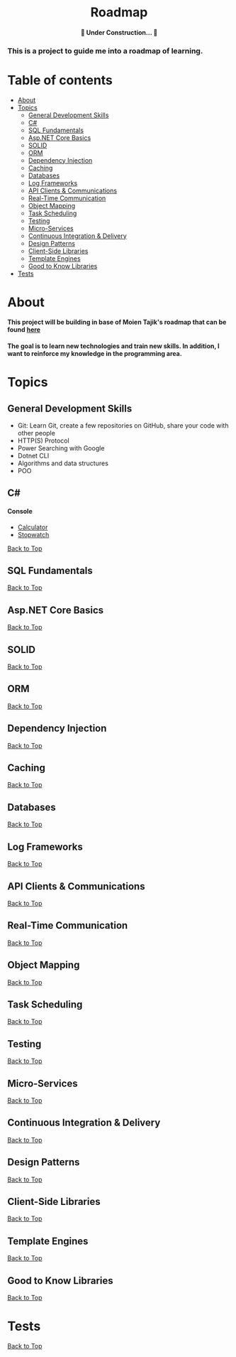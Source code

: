 <h1 align="center">Roadmap</h1>

<h4 align="center"> 
	🚧  Under Construction...  🚧
</h4>

<p><h3>This is a project to guide me into a roadmap of learning.</h3></p>

Table of contents
=================
<!--ts-->
   * [About](#about)
   * [Topics](#topics)
      * [General Development Skills](#general-development-skills)
      * [C#](#c)
      * [SQL Fundamentals](#sql-fundamentals)
      * [Asp.NET Core Basics](#aspnet-core-basics)
      * [SOLID](#solid)
      * [ORM](#orm)
      * [Dependency Injection](#dependency-injection)
      * [Caching](#caching)
      * [Databases](#databases)
      * [Log Frameworks](#log-frameworks)
      * [API Clients & Communications](#api-clients--communications)
      * [Real-Time Communication](#real-time-communication)
      * [Object Mapping](#object-mapping)
      * [Task Scheduling](#task-scheduling)
      * [Testing](#testing)
      * [Micro-Services](#micro-services)
      * [Continuous Integration & Delivery](#continuous-integration--delivery)
      * [Design Patterns](#design-patterns)
      * [Client-Side Libraries](#client-side-libraries)
      * [Template Engines](#template-engines)
      * [Good to Know Libraries](#good-to-know-libraries)
   * [Tests](#tests)
<!--te-->

About
=====
  <p>
    <h4>This project will be building in base of Moien Tajik's roadmap that can be found <a href="https://github.com/MoienTajik/AspNetCore-Developer-Roadmap"  target="_blank">here</a></h4>
    <h4>The goal is to learn new technologies and train new skills. In addition, I want to reinforce my knowledge in the programming area. </h4>
 </p>
 
 Topics
 ======
 General Development Skills
 --
  - Git: Learn Git, create a few repositories on GitHub, share your code with other people
  - HTTP(S) Protocol
  - Power Searching with Google
  - Dotnet CLI
  - Algorithms and data structures
  - POO
  
 C#
 --
 #### Console
 - [Calculator](https://github.com/victor-vdo/calculator)
 - [Stopwatch](https://github.com/victor-vdo/Stopwatch)


 <a href="#roadmap" class="roadmap">Back to Top</a>
 
 SQL Fundamentals
 --
 
 <a href="#roadmap" class="roadmap">Back to Top</a>
 
 Asp.NET Core Basics
 --
 
 <a href="#roadmap" class="roadmap">Back to Top</a>
 
 SOLID
 --
 
 <a href="#roadmap" class="roadmap">Back to Top</a>
 
 ORM
 --
 
 <a href="#roadmap" class="roadmap">Back to Top</a>
 
 Dependency Injection
 --
 
 <a href="#roadmap" class="roadmap">Back to Top</a>
 
 Caching
 --
 
 <a href="#roadmap" class="roadmap">Back to Top</a>
 
 Databases
 --
 
 <a href="#roadmap" class="roadmap">Back to Top</a>
 
 Log Frameworks
 --
 
 <a href="#roadmap" class="roadmap">Back to Top</a>
 
 API Clients & Communications
 --
 
 <a href="#roadmap" class="roadmap">Back to Top</a>
 
 Real-Time Communication
 --
 
 <a href="#roadmap" class="roadmap">Back to Top</a>
 
 Object Mapping
 --
 
 <a href="#roadmap" class="roadmap">Back to Top</a>
 
 Task Scheduling   
 --
 
 <a href="#roadmap" class="roadmap">Back to Top</a>
 
 Testing 
 --
 
 <a href="#roadmap" class="roadmap">Back to Top</a>
 
 Micro-Services
 --
 
 <a href="#roadmap" class="roadmap">Back to Top</a>
 
 Continuous Integration & Delivery 
 --
 
 <a href="#roadmap" class="roadmap">Back to Top</a>
 
 Design Patterns
 --
 
 <a href="#roadmap" class="roadmap">Back to Top</a>
 
 Client-Side Libraries 
 --
 
 <a href="#roadmap" class="roadmap">Back to Top</a>
 
 Template Engines    
 --
 
 <a href="#roadmap" class="roadmap">Back to Top</a>
 
 Good to Know Libraries
 --
 
 <a href="#roadmap" class="roadmap">Back to Top</a>
 
Tests
=====

<a href="#roadmap" class="roadmap">Back to Top</a>
